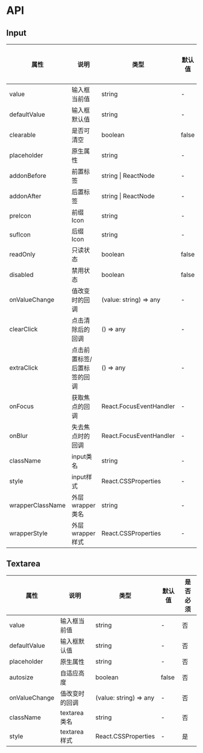 # API
## Input

|    属性    |   说明   |    类型    |  默认值  | 是否必须 |
| --------- | ------- | --------- | ------- | -------  |
| value    | 输入框当前值 |  string  | -     | 否 |
| defaultValue   | 输入框默认值 |  string   | -   | 否 |
| clearable   | 是否可清空 |  boolean   | false   | 否 |
| placeholder   | 原生属性 |  string   | - | 否 |
| addonBefore    | 前置标签 |  string \| ReactNode   | -  | 否 |
| addonAfter    | 后置标签 |  string \| ReactNode   | -  | 否 |
| preIcon   | 前缀Icon |  string   | -   | 否 |
| sufIcon  | 后缀Icon |  string   | -   | 否 |
| readOnly   | 只读状态 |  boolean   | false | 否 |
| disabled    | 禁用状态 |  boolean   | false  | 否 |
| onValueChange   | 值改变时的回调 |  (value: string) => any | -   | 否 |
| clearClick   | 点击清除后的回调 | () => any | -   | 否 |
| extraClick   | 点击前置标签/后置标签的回调 | () => any | -   | 否 |
| onFocus   | 获取焦点的回调 |  React.FocusEventHandler   | -   | 否 |
| onBlur   | 失去焦点时的回调 |  React.FocusEventHandler   | -   | 否 |
| className   | input类名 |  string   | - | 否 |
| style    | input样式 |  React.CSSProperties | -  | 是 |
| wrapperClassName   | 外层wrapper类名 |  string   | - | 否 |
| wrapperStyle    | 外层wrapper样式 |  React.CSSProperties | -  | 是 |

## Textarea

|    属性    |   说明   |    类型    |  默认值  | 是否必须 |
| --------- | ------- | --------- | ------- | -------  |
| value    | 输入框当前值 |  string   | -     | 否 |
| defaultValue   | 输入框默认值 |  string   | -   | 否 |
| placeholder   | 原生属性 |  string   | - | 否 |
| autosize    | 自适应高度 |  boolean   | false  | 否 |
| onValueChange   | 值改变时的回调 |  (value: string) => any | -   | 否 |
| className   | textarea类名 |  string   | - | 否 |
| style    | textarea样式 |  React.CSSProperties | -  | 是 |
